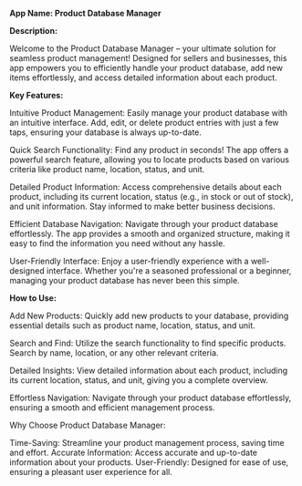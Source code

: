 

<b>App Name: Product Database Manager</b>

<b>Description:</b>

Welcome to the Product Database Manager – your ultimate solution for seamless product management! Designed for sellers and businesses, this app empowers you to efficiently handle your product database, add new items effortlessly, and access detailed information about each product.

<b>Key Features:</b>

Intuitive Product Management:
Easily manage your product database with an intuitive interface. Add, edit, or delete product entries with just a few taps, ensuring your database is always up-to-date.

Quick Search Functionality:
Find any product in seconds! The app offers a powerful search feature, allowing you to locate products based on various criteria like product name, location, status, and unit.

Detailed Product Information:
Access comprehensive details about each product, including its current location, status (e.g., in stock or out of stock), and unit information. Stay informed to make better business decisions.

Efficient Database Navigation:
Navigate through your product database effortlessly. The app provides a smooth and organized structure, making it easy to find the information you need without any hassle.

User-Friendly Interface:
Enjoy a user-friendly experience with a well-designed interface. Whether you're a seasoned professional or a beginner, managing your product database has never been this simple.

<b>How to Use:</b>

Add New Products:
Quickly add new products to your database, providing essential details such as product name, location, status, and unit.

Search and Find:
Utilize the search functionality to find specific products. Search by name, location, or any other relevant criteria.

Detailed Insights:
View detailed information about each product, including its current location, status, and unit, giving you a complete overview.

Effortless Navigation:
Navigate through your product database effortlessly, ensuring a smooth and efficient management process.

Why Choose Product Database Manager:

Time-Saving: Streamline your product management process, saving time and effort.
Accurate Information: Access accurate and up-to-date information about your products.
User-Friendly: Designed for ease of use, ensuring a pleasant user experience for all.

